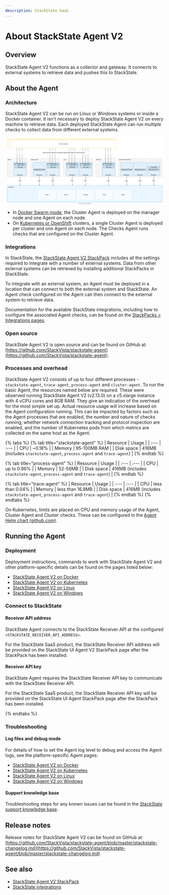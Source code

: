 ```yaml
---
description: StackState SaaS
---
```


# About StackState Agent V2

## Overview

StackState Agent V2 functions as a collector and gateway. It connects to external systems to retrieve data and pushes this to StackState.

## About the Agent

### Architecture

StackState Agent V2 can be run on Linux or Windows systems or inside a Docker container. It isn't necessary to deploy StackState Agent V2 on every machine to retrieve data. Each deployed StackState Agent can run multiple checks to collect data from different external systems.

![StackState Agent architecture](../../.gitbook/assets/stackstate-agent.svg)

* In [Docker Swarm mode](docker.md#docker-swarm-mode), the Cluster Agent is deployed on the manager node and one Agent on each node.
* On [Kubernetes or OpenShift](kubernetes-openshift.md) clusters, a single Cluster Agent is deployed per cluster and one Agent on each node. The Checks Agent runs checks that are configured on the Cluster Agent.

### Integrations

In StackState, the [StackState Agent V2 StackPack](../../stackpacks/integrations/agent.md) includes all the settings required to integrate with a number of external systems. Data from other external systems can be retrieved by installing additional StackPacks in StackState.

To integrate with an external system, an Agent must be deployed in a location that can connect to both the external system and StackState. An Agent check configured on the Agent can then connect to the external system to retrieve data.

Documentation for the available StackState integrations, including how to configure the associated Agent checks, can be found on the [StackPacks &gt; Integrations pages](../../stackpacks/integrations/).

### Open source

StackState Agent V2 is open source and can be found on GitHub at: [https://github.com/StackVista/stackstate-agent](https://github.com/StackVista/stackstate-agent).

### Processes and overhead

StackState Agent V2 consists of up to four different processes - `stackstate-agent`, `trace-agent`, `process-agent` and `cluster-agent`. To run the basic Agent, the resources named below are required. These were observed running StackState Agent V2 (v2.13.0) on a c5.xlarge instance with 4 vCPU cores and 8GB RAM. They give an indication of the overhead for the most simple set up. Actual resource usage will increase based on the Agent configuration running. This can be impacted by factors such as the Agent processes that are enabled, the number and nature of checks running, whether network connection tracking and protocol inspection are enabled, and the number of Kubernetes pods from which metrics are collected on the same host as the Agent.

{% tabs %}
{% tab title="stackstate-agent" %}
| Resource | Usage |
| :--- | :--- |
| CPU | ~0.18% |
| Memory | 95-100MB RAM |
| Disk space | 416MB \(includes `stackstate-agent`, `process-agent` and `trace-agent`\) |
{% endtab %}

{% tab title="process-agent" %}
| Resource | Usage |
| :--- | :--- |
| CPU | up to 0.96% |
| Memory | 52-56MB |
| Disk space | 416MB \(includes `stackstate-agent`, `process-agent` and `trace-agent`\) |
{% endtab %}

{% tab title="trace-agent" %}
| Resource | Usage |
| :--- | :--- |
| CPU | less than 0.04% |
| Memory | less than 16.8MB |
| Disk space | 416MB \(includes `stackstate-agent`, `process-agent` and `trace-agent`\) |
{% endtab %}
{% endtabs %}

On Kubernetes, limits are placed on CPU and memory usage of the Agent, Cluster Agent and Cluster checks. These can be configured in the [Agent Helm chart \(github.com\)](https://github.com/StackVista/helm-charts/tree/master/stable/stackstate-agent).

## Running the Agent

### Deployment

Deployment instructions, commands to work with StackState Agent V2 and other platform-specific details can be found on the pages listed below:

* [StackState Agent V2 on Docker](docker.md)
* [StackState Agent V2 on Kubernetes](kubernetes-openshift.md)
* [StackState Agent V2 on Linux](linux.md)
* [StackState Agent V2 on Windows](windows.md)

### Connect to StackState

#### Receiver API address

StackState Agent connects to the StackState Receiver API at the configured `<STACKSTATE_RECEIVER_API_ADDRESS>`.







For the StackState SaaS product, the StackState Receiver API address will be provided on the StackState UI Agent V2 StackPack page after the StackPack has been installed.


#### Receiver API key

StackState Agent requires the StackState Receiver API key to communicate with the StackState Receiver API.




For the StackState SaaS product, the StackState Receiver API key will be provided on the StackState UI Agent StackPack page after the StackPack has been installed.

{% endtabs %}

### Troubleshooting

#### Log files and debug mode

For details of how to set the Agent log level to debug and access the Agent logs, see the platform-specific Agent pages:

* [StackState Agent V2 on Docker](docker.md#troubleshooting)
* [StackState Agent V2 on Kubernetes](kubernetes-openshift.md#troubleshooting)
* [StackState Agent V2 on Linux](linux.md#troubleshooting)
* [StackState Agent V2 on Windows](windows.md#troubleshooting)

#### Support knowledge base

Troubleshooting steps for any known issues can be found in the [StackState support knowledge base](https://support.stackstate.com/hc/en-us/search?category=360002777619&filter_by=knowledge_base&query=agent).


## Release notes

Release notes for StackState Agent V2 can be found on GitHub at: [https://github.com/StackVista/stackstate-agent/blob/master/stackstate-changelog.md](https://github.com/StackVista/stackstate-agent/blob/master/stackstate-changelog.md)

## See also

* [StackState Agent V2 StackPack](../../stackpacks/integrations/agent.md)
* [StackState integrations](../../stackpacks/integrations/)
